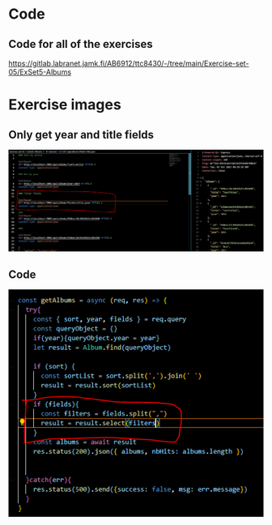 # Code

## Code for all of the exercises

https://gitlab.labranet.jamk.fi/AB6912/ttc8430/-/tree/main/Exercise-set-05/ExSet5-Albums

# Exercise images

## Only get year and title fields

![get](/Exercise-set-05/Ex03/GET.png)

## Code

![code](/Exercise-set-05/Ex03/code.png)
